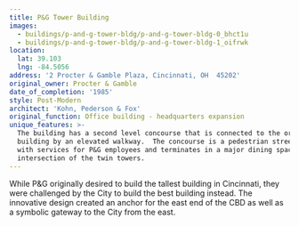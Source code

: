```yaml
---
title: P&G Tower Building
images:
  - buildings/p-and-g-tower-bldg/p-and-g-tower-bldg-0_bhct1u
  - buildings/p-and-g-tower-bldg/p-and-g-tower-bldg-1_oifrwk
location:
  lat: 39.103
  lng: -84.5056
address: '2 Procter & Gamble Plaza, Cincinnati, OH  45202'
original_owner: Procter & Gamble
date_of_completion: '1985'
style: Post-Modern
architect: 'Kohn, Pederson & Fox'
original_function: Office building - headquarters expansion
unique_features: >-
  The building has a second level concourse that is connected to the original
  building by an elevated walkway.  The concourse is a pedestrian street lined
  with services for P&G employees and terminates in a major dining space at the
  intersection of the twin towers.
---
```


While P&G originally desired to build the tallest building in Cincinnati, they were challenged by the City to build the best building instead. The innovative design created an anchor for the east end of the CBD as well as a symbolic gateway to the City from the east.
